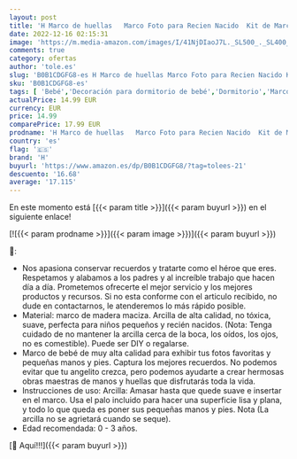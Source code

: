 ```yaml
---
layout: post
title: 'H Marco de huellas   Marco Foto para Recien Nacido  Kit de Marco de madera Para Manos y Huellas de bebé para niños y niñas. No se agrieta al secar'
date: 2022-12-16 02:15:31
image: 'https://m.media-amazon.com/images/I/41NjDIaoJ7L._SL500_._SL400_.jpg'
comments: true
category: ofertas
author: 'tole.es'
slug: 'B0B1CDGFG8-es H Marco de huellas Marco Foto para Recien Nacido Kit de...'
sku: 'B0B1CDGFG8-es'
tags: [ 'Bebé','Decoración para dormitorio de bebé','Dormitorio','Marcos de fotos para bebé','bebé','h','🇪🇸', ]
actualPrice: 14.99 EUR
currency: EUR
price: 14.99
comparePrice: 17.99 EUR
prodname: 'H Marco de huellas   Marco Foto para Recien Nacido  Kit de Marco de madera Para Manos y Huellas de bebé para niños y niñas. No se agrieta al secar'
country: 'es'
flag: '🇪🇸'
brand: 'H'
buyurl: 'https://www.amazon.es/dp/B0B1CDGFG8/?tag=tolees-21'
descuento: '16.68'
average: '17.115'
---
```


En este momento está [{{< param title >}}]({{< param buyurl >}}) en el siguiente enlace!

[![{{< param prodname >}}]({{< param image >}})]({{< param buyurl >}})

🔎:

- Nos apasiona conservar recuerdos y tratarte como el héroe que eres. Respetamos y alabamos a los padres y al increíble trabajo que hacen día a día. Prometemos ofrecerte el mejor servicio y los mejores productos y recursos. Si no esta conforme con el articulo recibido, no dude en contactarnos, le atenderemos lo más rápido posible.
- Material: marco de madera maciza. Arcilla de alta calidad, no tóxica, suave, perfecta para niños pequeños y recién nacidos. (Nota: Tenga cuidado de no mantener la arcilla cerca de la boca, los oídos, los ojos, no es comestible). Puede ser DIY o regalarse.
- Marco de bebé de muy alta calidad para exhibir tus fotos favoritas y pequeñas manos y pies. Captura los mejores recuerdos. No podemos evitar que tu angelito crezca, pero podemos ayudarte a crear hermosas obras maestras de manos y huellas que disfrutarás toda la vida.
- Instrucciones de uso: Arcilla: Amasar hasta que quede suave e insertar en el marco. Usa el palo incluido para hacer una superficie lisa y plana, y todo lo que queda es poner sus pequeñas manos y pies. Nota (La arcilla no se agrietará cuando se seque).
- Edad recomendada: 0 - 3 años.

[🛒 Aquí!!!]({{< param buyurl >}})

